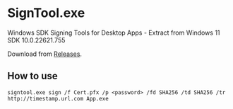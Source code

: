 # SignTool.exe
Windows SDK Signing Tools for Desktop Apps - Extract from Windows 11 SDK 10.0.22621.755

Download from [Releases](../../releases).

## How to use
```
signtool.exe sign /f Cert.pfx /p <password> /fd SHA256 /td SHA256 /tr http://timestamp.url.com App.exe
```
